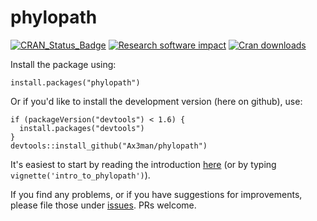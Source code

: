 # phylopath

[![CRAN_Status_Badge](http://www.r-pkg.org/badges/version/phylopath)](https://cran.r-project.org/package=phylopath) [![Research software impact](http://depsy.org/api/package/cran/phylopath/badge.svg)](http://depsy.org/package/r/phylopath) [![Cran downloads](http://cranlogs.r-pkg.org/badges/grand-total/phylopath)](http://cran.rstudio.com/web/packages/phylopath/index.html)

Install the package using:

```{r}
install.packages("phylopath")
```

Or if you'd like to install the development version (here on github), use:

```{r}
if (packageVersion("devtools") < 1.6) {
  install.packages("devtools")
}
devtools::install_github("Ax3man/phylopath")
```

It's easiest to start by reading the introduction [here](https://cran.r-project.org/web/packages/phylopath/vignettes/intro_to_phylopath.html) (or by typing `vignette('intro_to_phylopath')`).

If you find any problems, or if you have suggestions for improvements, please file those under [issues](/issue). PRs welcome.

